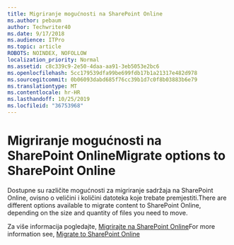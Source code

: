 ```yaml
---
title: Migriranje mogućnosti na SharePoint Online
ms.author: pebaum
author: Techwriter40
ms.date: 9/17/2018
ms.audience: ITPro
ms.topic: article
ROBOTS: NOINDEX, NOFOLLOW
localization_priority: Normal
ms.assetid: c8c339c9-2e50-4daa-aa91-3eb5053e2bc6
ms.openlocfilehash: 5cc179539dfa99be699fdb17b1a21317e482d978
ms.sourcegitcommit: 0b06093dabd685f76cc39b1d7c0f8b03883b6e79
ms.translationtype: MT
ms.contentlocale: hr-HR
ms.lasthandoff: 10/25/2019
ms.locfileid: "36753968"
---
```

# <a name="migrate-options-to-sharepoint-online"></a><span data-ttu-id="590bf-102">Migriranje mogućnosti na SharePoint Online</span><span class="sxs-lookup"><span data-stu-id="590bf-102">Migrate options to SharePoint Online</span></span>

<span data-ttu-id="590bf-103">Dostupne su različite mogućnosti za migriranje sadržaja na SharePoint Online, ovisno o veličini i količini datoteka koje trebate premjestiti.</span><span class="sxs-lookup"><span data-stu-id="590bf-103">There are different options available to migrate content to SharePoint Online, depending on the size and quantity of files you need to move.</span></span>
  
<span data-ttu-id="590bf-104">Za više informacija pogledajte, [Migrirajte na SharePoint Online](https://go.microsoft.com/fwlink/?linkid-2022029)</span><span class="sxs-lookup"><span data-stu-id="590bf-104">For more information see, [Migrate to SharePoint Online](https://go.microsoft.com/fwlink/?linkid-2022029)</span></span>
  

